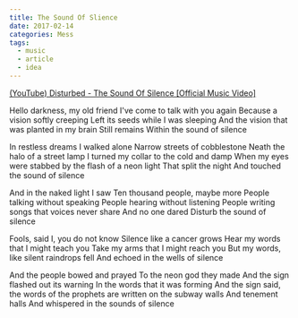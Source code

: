 ```yaml
---
title: The Sound Of Slience
date: 2017-02-14
categories: Mess
tags:
  - music
  - article
  - idea
---
```


[(YouTube) Disturbed - The Sound Of Silence [Official Music Video]](https://youtu.be/u9Dg-g7t2l4)

Hello darkness, my old friend
I've come to talk with you again
Because a vision softly creeping
Left its seeds while I was sleeping
And the vision that was planted in my brain
Still remains
Within the sound of silence

In restless dreams I walked alone
Narrow streets of cobblestone
Neath the halo of a street lamp
I turned my collar to the cold and damp
When my eyes were stabbed by the flash of a neon light
That split the night
And touched the sound of silence

And in the naked light I saw
Ten thousand people, maybe more
People talking without speaking
People hearing without listening
People writing songs that voices never share
And no one dared
Disturb the sound of silence

Fools, said I, you do not know
Silence like a cancer grows
Hear my words that I might teach you
Take my arms that I might reach you
But my words, like silent raindrops fell
And echoed in the wells of silence

And the people bowed and prayed
To the neon god they made
And the sign flashed out its warning
In the words that it was forming
And the sign said, the words of the prophets are written on the subway walls
And tenement halls
And whispered in the sounds of silence
